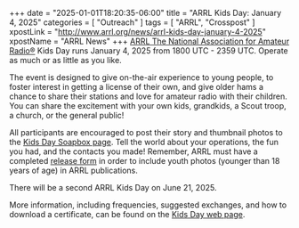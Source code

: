 +++
date = "2025-01-01T18:20:35-06:00"
title = "ARRL Kids Day: January 4, 2025"
categories = [ "Outreach" ]
tags = [ "ARRL", "Crosspost" ]
xpostLink = "http://www.arrl.org/news/arrl-kids-day-january-4-2025"
xpostName = "ARRL News"
+++
[ARRL The National Association for Amateur Radio&reg;](http://www.arrl.org/)
Kids Day runs January 4, 2025 from 1800 UTC - 2359 UTC. Operate as much
or as little as you like.
<!--more-->

The event is designed to give on-the-air experience to young people, to
foster interest in getting a license of their own, and give older hams
a chance to share their stations and love for amateur radio with their
children. You can share the excitement with your own kids, grandkids, a
Scout troop, a church, or the general public!

All participants are encouraged to post their story and thumbnail photos
to the
[Kids Day Soapbox page](https://www.arrl.org/soapbox?utm_source=Informz&utm_medium=Email&utm_campaign=ARRL&_zs=pk0xl&_zl=5HAC3).
Tell the world about your operations, the fun you had, and the contacts
you made! Remember, ARRL must have a completed
[release form](https://www.arrl.org/files/file/Model20/ModelReleaseForm.pdf)
in order to include youth photos (younger than 18 years of age) in ARRL
publications.

There will be a second ARRL Kids Day on June 21, 2025.

More information, including frequencies, suggested exchanges, and how
to download a certificate, can be found on the
[Kids Day web page](https://www.arrl.org/Kids-Day).
